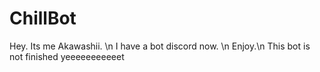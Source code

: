 # ChillBot
Hey.
Its me Akawashii. \n
I have a bot discord now. \n
Enjoy.\n
This bot is not finished yeeeeeeeeeeet
